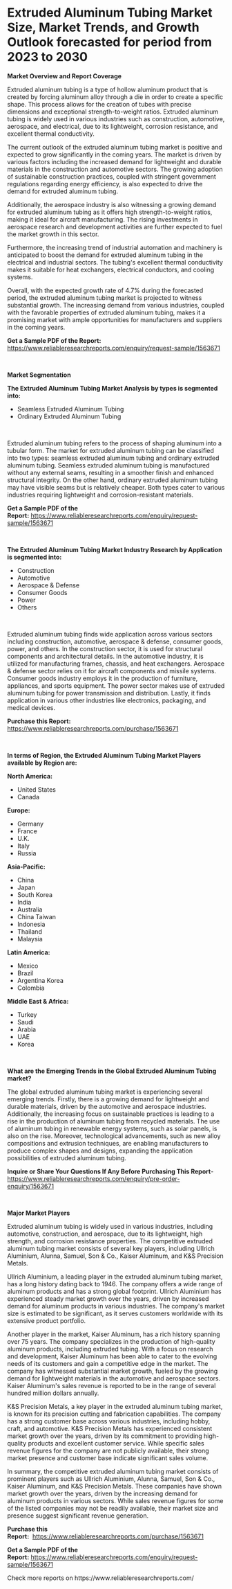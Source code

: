 <p><h1>Extruded Aluminum Tubing Market Size, Market Trends, and Growth Outlook forecasted for period from 2023 to 2030</h1></p><p><strong>Market Overview and Report Coverage</strong></p>
<p><p>Extruded aluminum tubing is a type of hollow aluminum product that is created by forcing aluminum alloy through a die in order to create a specific shape. This process allows for the creation of tubes with precise dimensions and exceptional strength-to-weight ratios. Extruded aluminum tubing is widely used in various industries such as construction, automotive, aerospace, and electrical, due to its lightweight, corrosion resistance, and excellent thermal conductivity.</p><p>The current outlook of the extruded aluminum tubing market is positive and expected to grow significantly in the coming years. The market is driven by various factors including the increased demand for lightweight and durable materials in the construction and automotive sectors. The growing adoption of sustainable construction practices, coupled with stringent government regulations regarding energy efficiency, is also expected to drive the demand for extruded aluminum tubing.</p><p>Additionally, the aerospace industry is also witnessing a growing demand for extruded aluminum tubing as it offers high strength-to-weight ratios, making it ideal for aircraft manufacturing. The rising investments in aerospace research and development activities are further expected to fuel the market growth in this sector.</p><p>Furthermore, the increasing trend of industrial automation and machinery is anticipated to boost the demand for extruded aluminum tubing in the electrical and industrial sectors. The tubing's excellent thermal conductivity makes it suitable for heat exchangers, electrical conductors, and cooling systems.</p><p>Overall, with the expected growth rate of 4.7% during the forecasted period, the extruded aluminum tubing market is projected to witness substantial growth. The increasing demand from various industries, coupled with the favorable properties of extruded aluminum tubing, makes it a promising market with ample opportunities for manufacturers and suppliers in the coming years.</p></p>
<p><strong>Get a Sample PDF of the Report:</strong> <a href="https://www.reliableresearchreports.com/enquiry/request-sample/1563671">https://www.reliableresearchreports.com/enquiry/request-sample/1563671</a></p>
<p>&nbsp;</p>
<p><strong>Market Segmentation</strong></p>
<p><strong>The Extruded Aluminum Tubing Market Analysis by types is segmented into:</strong></p>
<p><ul><li>Seamless Extruded Aluminum Tubing</li><li>Ordinary Extruded Aluminum Tubing</li></ul></p>
<p>&nbsp;</p>
<p><p>Extruded aluminum tubing refers to the process of shaping aluminum into a tubular form. The market for extruded aluminum tubing can be classified into two types: seamless extruded aluminum tubing and ordinary extruded aluminum tubing. Seamless extruded aluminum tubing is manufactured without any external seams, resulting in a smoother finish and enhanced structural integrity. On the other hand, ordinary extruded aluminum tubing may have visible seams but is relatively cheaper. Both types cater to various industries requiring lightweight and corrosion-resistant materials.</p></p>
<p><strong>Get a Sample PDF of the Report:</strong>&nbsp;<a href="https://www.reliableresearchreports.com/enquiry/request-sample/1563671">https://www.reliableresearchreports.com/enquiry/request-sample/1563671</a></p>
<p>&nbsp;</p>
<p><strong>The Extruded Aluminum Tubing Market Industry Research by Application is segmented into:</strong></p>
<p><ul><li>Construction</li><li>Automotive</li><li>Aerospace & Defense</li><li>Consumer Goods</li><li>Power</li><li>Others</li></ul></p>
<p>&nbsp;</p>
<p><p>Extruded aluminum tubing finds wide application across various sectors including construction, automotive, aerospace & defense, consumer goods, power, and others. In the construction sector, it is used for structural components and architectural details. In the automotive industry, it is utilized for manufacturing frames, chassis, and heat exchangers. Aerospace & defense sector relies on it for aircraft components and missile systems. Consumer goods industry employs it in the production of furniture, appliances, and sports equipment. The power sector makes use of extruded aluminum tubing for power transmission and distribution. Lastly, it finds application in various other industries like electronics, packaging, and medical devices.</p></p>
<p><strong>Purchase this Report:</strong>&nbsp; <a href="https://www.reliableresearchreports.com/purchase/1563671">https://www.reliableresearchreports.com/purchase/1563671</a></p>
<p>&nbsp;</p>
<p><strong>In terms of Region, the Extruded Aluminum Tubing Market Players available by Region are:</strong></p>
<p>
    <p> <strong> North America: </strong>
        <ul>
            <li>United States</li>
            <li>Canada</li>
        </ul>
        </p> 
    <p> <strong> Europe: </strong>
        <ul>
            <li>Germany</li>
            <li>France</li>
            <li>U.K.</li>
            <li>Italy</li>
            <li>Russia</li>
        </ul>
        </p> 
    <p> <strong> Asia-Pacific: </strong>
        <ul>
            <li>China</li>
            <li>Japan</li>
            <li>South Korea</li>
            <li>India</li>
            <li>Australia</li>
            <li>China Taiwan</li>
            <li>Indonesia</li>
            <li>Thailand</li>
            <li>Malaysia</li>
        </ul>
        </p> 
    <p> <strong> Latin America: </strong>
        <ul>
            <li>Mexico</li>
            <li>Brazil</li>
            <li>Argentina Korea</li>
            <li>Colombia</li>
        </ul>
        </p> 
    <p> <strong> Middle East & Africa: </strong>
        <ul>
            <li>Turkey</li>
            <li>Saudi</li>
            <li>Arabia</li>
            <li>UAE</li>
            <li>Korea</li>
        </ul>
    </p>
    </p>
<p>&nbsp;</p>
<p><strong>What are the Emerging Trends in the Global Extruded Aluminum Tubing market?</strong></p>
<p><p>The global extruded aluminum tubing market is experiencing several emerging trends. Firstly, there is a growing demand for lightweight and durable materials, driven by the automotive and aerospace industries. Additionally, the increasing focus on sustainable practices is leading to a rise in the production of aluminum tubing from recycled materials. The use of aluminum tubing in renewable energy systems, such as solar panels, is also on the rise. Moreover, technological advancements, such as new alloy compositions and extrusion techniques, are enabling manufacturers to produce complex shapes and designs, expanding the application possibilities of extruded aluminum tubing.</p></p>
<p><strong>Inquire or Share Your Questions If Any Before Purchasing This Report</strong>- <a href="https://www.reliableresearchreports.com/enquiry/pre-order-enquiry/1563671">https://www.reliableresearchreports.com/enquiry/pre-order-enquiry/1563671</a></p>
<p>&nbsp;</p>
<p><strong>Major Market Players</strong></p>
<p><p>Extruded aluminum tubing is widely used in various industries, including automotive, construction, and aerospace, due to its lightweight, high strength, and corrosion resistance properties. The competitive extruded aluminum tubing market consists of several key players, including Ullrich Aluminium, Alunna, Samuel, Son & Co., Kaiser Aluminum, and K&S Precision Metals. </p><p>Ullrich Aluminium, a leading player in the extruded aluminum tubing market, has a long history dating back to 1946. The company offers a wide range of aluminum products and has a strong global footprint. Ullrich Aluminium has experienced steady market growth over the years, driven by increased demand for aluminum products in various industries. The company's market size is estimated to be significant, as it serves customers worldwide with its extensive product portfolio.</p><p>Another player in the market, Kaiser Aluminum, has a rich history spanning over 75 years. The company specializes in the production of high-quality aluminum products, including extruded tubing. With a focus on research and development, Kaiser Aluminum has been able to cater to the evolving needs of its customers and gain a competitive edge in the market. The company has witnessed substantial market growth, fueled by the growing demand for lightweight materials in the automotive and aerospace sectors. Kaiser Aluminum's sales revenue is reported to be in the range of several hundred million dollars annually.</p><p>K&S Precision Metals, a key player in the extruded aluminum tubing market, is known for its precision cutting and fabrication capabilities. The company has a strong customer base across various industries, including hobby, craft, and automotive. K&S Precision Metals has experienced consistent market growth over the years, driven by its commitment to providing high-quality products and excellent customer service. While specific sales revenue figures for the company are not publicly available, their strong market presence and customer base indicate significant sales volume.</p><p>In summary, the competitive extruded aluminum tubing market consists of prominent players such as Ullrich Aluminium, Alunna, Samuel, Son & Co., Kaiser Aluminum, and K&S Precision Metals. These companies have shown market growth over the years, driven by the increasing demand for aluminum products in various sectors. While sales revenue figures for some of the listed companies may not be readily available, their market size and presence suggest significant revenue generation.</p></p>
<p><strong>Purchase this Report:</strong>&nbsp;&nbsp;<a href="https://www.reliableresearchreports.com/purchase/1563671">https://www.reliableresearchreports.com/purchase/1563671</a></p>
<p></p>
<p><strong>Get a Sample PDF of the Report:</strong>&nbsp;<a href="https://www.reliableresearchreports.com/enquiry/request-sample/1563671">https://www.reliableresearchreports.com/enquiry/request-sample/1563671</a></p>
<p>Check more reports on https://www.reliableresearchreports.com/</p>